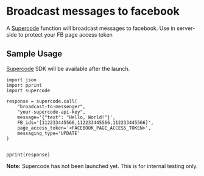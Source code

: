 # Broadcast messages to facebook

A [Supercode](http://gosupercode.com) function will broadcast messages to facebook. Use in server-side to protect your FB page access token

## Sample Usage

[Supercode](http://gosupercode.com) SDK will be available after the launch.

```
import json
import pprint
import supercode

response = supercode.call(
    "broadcast-to-messenger",
    "your-supercode-api-key",
    message='{"text": "Hello, World!"}',
    FB_ids='[112233445566,112233445566,112233445566]',
    page_access_token='<FACEBOOK_PAGE_ACCESS_TOKEN>',
    messaging_type='UPDATE'
)

    
pprint(response)
```

**Note:** Supercode has not been launched yet. This is for internal testing only.
